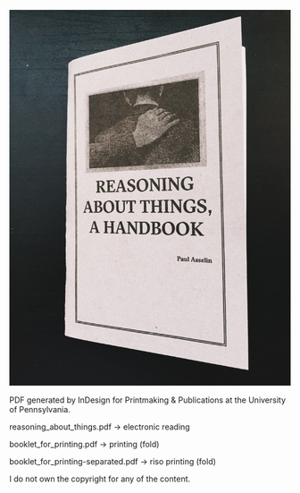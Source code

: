 ![cover](cover.jpg)

PDF generated by InDesign for Printmaking & Publications at the University of Pennsylvania.

reasoning_about_things.pdf -> electronic reading

booklet_for_printing.pdf -> printing (fold)

booklet_for_printing-separated.pdf -> riso printing (fold)

I do not own the copyright for any of the content.

